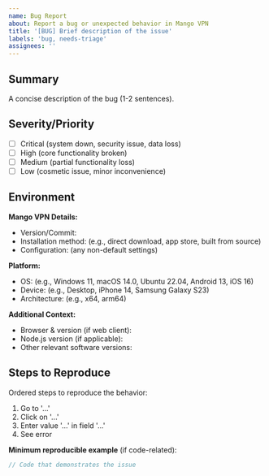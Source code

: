 ```yaml
---
name: Bug Report
about: Report a bug or unexpected behavior in Mango VPN
title: '[BUG] Brief description of the issue'
labels: 'bug, needs-triage'
assignees: ''
---
```


<!-- Please provide as much information as possible to help us reproduce and fix the issue quickly -->

## Summary
A concise description of the bug (1-2 sentences).

## Severity/Priority
- [ ] Critical (system down, security issue, data loss)
- [ ] High (core functionality broken)
- [ ] Medium (partial functionality loss)
- [ ] Low (cosmetic issue, minor inconvenience)

## Environment
**Mango VPN Details:**
- Version/Commit: 
- Installation method: (e.g., direct download, app store, built from source)
- Configuration: (any non-default settings)

**Platform:**
- OS: (e.g., Windows 11, macOS 14.0, Ubuntu 22.04, Android 13, iOS 16)
- Device: (e.g., Desktop, iPhone 14, Samsung Galaxy S23)
- Architecture: (e.g., x64, arm64)

**Additional Context:**
- Browser & version (if web client): 
- Node.js version (if applicable): 
- Other relevant software versions: 

## Steps to Reproduce
Ordered steps to reproduce the behavior:
1. Go to '...'
2. Click on '...'
3. Enter value '...' in field '...'
4. See error

**Minimum reproducible example** (if code-related):
```javascript
// Code that demonstrates the issue
```